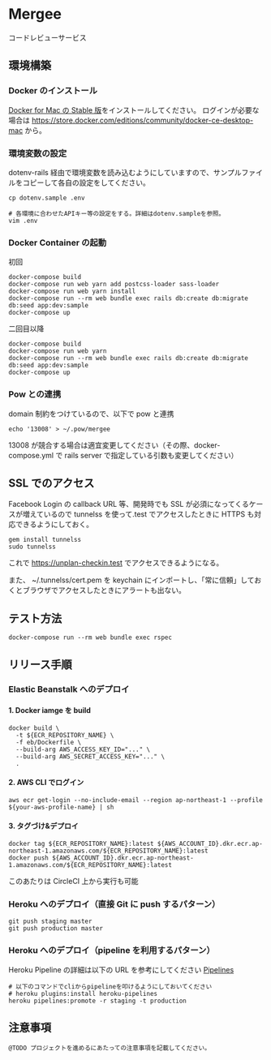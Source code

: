 <!-- this document is auto-generated by irodori rails application template -->

# Mergee

コードレビューサービス

<!-- ---------------------------------------------------------------------------------->

## 環境構築

### Docker のインストール

[Docker for Mac の Stable 版](https://download.docker.com/mac/stable/Docker.dmg)をインストールしてください。
ログインが必要な場合は https://store.docker.com/editions/community/docker-ce-desktop-mac から。

### 環境変数の設定

dotenv-rails 経由で環境変数を読み込むようにしていますので、サンプルファイルをコピーして各自の設定をしてください。

```shell
cp dotenv.sample .env

# 各環境に合わせたAPIキー等の設定をする。詳細はdotenv.sampleを参照。
vim .env
```

### Docker Container の起動

初回

```shell
docker-compose build
docker-compose run web yarn add postcss-loader sass-loader
docker-compose run web yarn install
docker-compose run --rm web bundle exec rails db:create db:migrate db:seed app:dev:sample
docker-compose up
```

二回目以降

```shell
docker-compose build
docker-compose run web yarn
docker-compose run --rm web bundle exec rails db:create db:migrate db:seed app:dev:sample
docker-compose up
```

### Pow との連携

domain 制約をつけているので、以下で pow と連携

```shell
echo '13008' > ~/.pow/mergee
```

13008 が競合する場合は適宜変更してください（その際、docker-compose.yml で rails server で指定している引数も変更してください）

<!-- ---------------------------------------------------------------------------------->

## SSL でのアクセス

Facebook Login の callback URL 等、開発時でも SSL が必須になってくるケースが増えているので tunnelss を使って.test でアクセスしたときに HTTPS も対応できるようにしておく。

```
gem install tunnelss
sudo tunnelss
```

これで https://unplan-checkin.test でアクセスできるようになる。

また、 ~/.tunnelss/cert.pem を keychain にインポートし、「常に信頼」しておくとブラウザでアクセスしたときにアラートも出ない。

<!-- ---------------------------------------------------------------------------------->

## テスト方法

```shell
docker-compose run --rm web bundle exec rspec
```

<!-- ---------------------------------------------------------------------------------->

## リリース手順

### Elastic Beanstalk へのデプロイ

#### 1. Docker iamge を build

```
docker build \
  -t ${ECR_REPOSITORY_NAME} \
  -f eb/Dockerfile \
  --build-arg AWS_ACCESS_KEY_ID="..." \
  --build-arg AWS_SECRET_ACCESS_KEY="..." \
  .
```

#### 2. AWS CLI でログイン

```
aws ecr get-login --no-include-email --region ap-northeast-1 --profile ${your-aws-profile-name} | sh
```

#### 3. タグづけ&デプロイ

```
docker tag ${ECR_REPOSITORY_NAME}:latest ${AWS_ACCOUNT_ID}.dkr.ecr.ap-northeast-1.amazonaws.com/${ECR_REPOSITORY_NAME}:latest
docker push ${AWS_ACCOUNT_ID}.dkr.ecr.ap-northeast-1.amazonaws.com/${ECR_REPOSITORY_NAME}:latest
```

このあたりは CircleCI 上から実行も可能

### Heroku へのデプロイ（直接 Git に push するパターン）

```shell
git push staging master
git push production master
```

### Heroku へのデプロイ（pipeline を利用するパターン）

Heroku Pipeline の詳細は以下の URL を参考にしてください
[Pipelines](https://devcenter.heroku.com/articles/pipelines)

```shell
# 以下のコマンドでcliからpipelineを叩けるようにしておいてください
# heroku plugins:install heroku-pipelines
heroku pipelines:promote -r staging -t production
```

<!-- ---------------------------------------------------------------------------------->

## 注意事項

`@TODO プロジェクトを進めるにあたっての注意事項を記載してください。`
